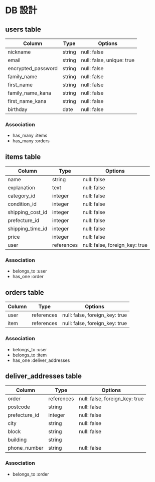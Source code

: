 # DB 設計

## users table

| Column             | Type                | Options                   |
|--------------------|---------------------|---------------------------|
| nickname           | string              | null: false               |
| email              | string              | null: false, unique: true |
| encrypted_password | string              | null: false               |
| family_name        | string              | null: false               |
| first_name         | string              | null: false               |
| family_name_kana   | string              | null: false               |
| first_name_kana    | string              | null: false               |
| birthday           | date                | null: false               |

### Association
* has_many :items
* has_many :orders


## items table

| Column             | Type                | Options                        |
|--------------------|---------------------|--------------------------------|
| name               | string              | null: false                    |
| explanation        | text                | null: false                    |
| category_id        | integer             | null: false                    |
| condition_id       | integer             | null: false                    |
| shipping_cost_id   | integer             | null: false                    |
| prefecture_id      | integer             | null: false                    |
| shipping_time_id   | integer             | null: false                    |
| price              | integer             | null: false                    |
| user               | references          | null: false, foreign_key: true |

### Association
* belongs_to :user
* has_one :order

## orders table
| Column             | Type                | Options                           |
|--------------------|---------------------|-----------------------------------|
| user               | references          | null: false, foreign_key: true    |
| item               | references          | null: false, foreign_key: true    |

### Association
* belongs_to :user
* belongs_to :item
* has_one :deliver_addresses

## deliver_addresses table

| Column             | Type                | Options                         |
|--------------------|---------------------|---------------------------------|
| order              | references          | null: false, foreign_key: true  |
| postcode           | string              | null: false                     |
| prefecture_id      | integer             | null: false                     |
| city               | string              | null: false                     |
| block              | string              | null: false                     |
| building           | string              |                                 |
| phone_number       | string              | null: false                     |

### Association
* belongs_to :order